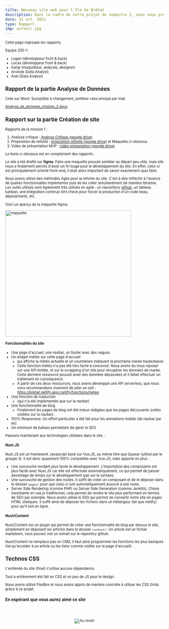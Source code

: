 ```yaml
---
title: Nouveau site web pour l'Ile de Bréhat
description: Dans le cadre de notre projet de semestre 3, nous vous présentons la refonte du site de l'ile de bréhat. Notre rapport est dans cet article.
date: 31 oct. 2021
type: Rapport
img: aurvoir.jpg
---
```


<div style="font-size: 0.8em">

Cette page regroupe les rapports. 

Equipe 205-1:
* Logan (développeur front & back)
* Lucas (développeur front & back)
* Iranja (maquetteur, analyste, designer)
* Arvinde (Data Analyst)
* Axel (Data Analyst)

## Rapport de la partie Analyse de Données

Créé sur Word. Suceptible à changement, préférer celui envoyé par mail.

[Analyse_de_donnees_mission_2.docx](https://cdn.discordapp.com/attachments/885500092235268137/904415772170936340/Analyse_de_donnees_mission_2.docx)

## Rapport sur la partie Création de site

Rapports de la mission 1 : 

1. Analyse critique : [Analyse Critique (google drive)](https://docs.google.com/document/d/1WK_qm4b_XEcZWL97JV6-pBXxy4crGgjf/edit?usp=sharing&ouid=106855626674963532217&rtpof=true&sd=true)
2. Proposition de refonte : [proposition refonte (google drive)](https://docs.google.com/document/d/1VZGJuGtSuQxOEXzLVPq6DFowjl5LpYlioxO52A7Mvew/edit?usp=sharing) et Maquette ci-dessous.
3. Vidéo de présentation MVP : [vidéo présentation (google drive)](https://drive.google.com/file/d/1A31juqIJM4lXUXtwsRNHSg86RX10EyQK/view?usp=sharing)

Le texte ci-dessous est en complément des rapports : 

Le site a été drafté sur **figma**. Faire une maquette pouvait sembler au départ peu utile, mais elle nous a finalement permis d'avoir un fil rouge pour le développement du site. En effet, celui-ci est principalement orienté front-end, il était alors important de savoir exactement quoi faire.

Nous avons utilisé des méthodes Agile pour la refonte du site. C'est à dire réfléchir à l'avance de quelles fonctionnaliés implémenter puis de les créer simultanément de manière itérative. Les outils utilisés sont également très utilisés en agile : un repostitory [github](https://github.com/LoganTann/PJS3), un tableau kanban, une intégration continue (lint check pour forcer la production d'un code beau, déploiement), etc.

Voici un aperçu de la maquette figma: 

<img src="https://media.discordapp.net/attachments/885500092235268137/904420487101317180/unknown.png" style="width: 400px" alt="maquette">

#### Fonctionnalités du site

* Une page d'accueil, une navbar, un footer avec des vagues
* Un widget météo sur cette page d'accueil
    * qui affiche la météo actuelle et un countdown indiquant la prochaine marée haute/basse
    * Cette fonction météo n'a pas été très facile à concevoir. Nous avons du nous reposer sur une API limitée, et sur le scrapping d'un site pour récupérer les données de marée. Cette dernière ressource pouvait avoir des données dépassées et il fallait effectuer un traitement en conséquence.
    * À partir de ces deux ressources, nous avons développé une API serverless, que nous vons recommandons vivement de jeter un oeil : https://brehat.netlify.app/.netlify/functions/meteo
* Une fonction de traduction
    * (qui n'a été implémentée que sur la navbar)
* Une fonctionnalité de blog.
    * Finalement les pages de blog ont été mieux rédigées que les pages découverte (celles visibles sur la navbar).
* 100% Responsive. Un effort particulier a été fait pour les animations mobile (de navbar par ex).
* Un minimum de balises permettant de gérer le SEO

Passons maintenant aux technologies utilisées dans le site...

#### Nuxt.JS

Nuxt.JS est un framework Javascript basé sur Vue.JS, au même titre que Quasar (utilisé par le groupe 3). Il est donc quasiment 100% compatible avec Vue.JS, mais apporte en plus : 
* Une surcouche rendant plus facile le développement. L'importation des composants est plus facile avec Nuxt.JS car elle est effectuée automatiquement, ce qui permet de passer davantage de temps sur le développement que sur la syntaxe.
* Une surcouche de gestion des routes. Il suffit de créer un composant et de le déposer dans le dossier `pages/` pour que celui-ci soit automatiquement associé à une route.
* Server Side Rendering (comme PHP) ou Server Side Generation (comme Jenkills). Chose inexistante en vue.js traditionnel, cela permet de rendre le site plus performant en termes de SEO par exemple. Nous avons utilisé le SSG qui permet de convertir notre site en pages HTML statiques. Il suffit ainsi de déposer les fichiers dans un hébergeur (tel que netlify) pour qu'il soit en ligne.

#### Nuxt/Content

Nuxt/Content est un plugin qui permet de créer une fonctionnalité de blog par dessus le site, simplement en déposant les articles dans le dossier `content/`. Un article est un fichier markdown, vous pouvez voir un extrait sur le repostory github.

Nuxt/Content ne remplace pas un CMS, il faut ainsi programmer les fonctions les plus basiques (tel qu'accéder à un article ou les lister comme visible sur la page d'accueil).

## Technos CSS

L'entièreté du site (final) n'utilise aucune dépendance.

Tout a entièrement été fait en CSS et un peu de JS pour le design.

Nous avons utilisé FlexBox et nous avons appris de manière concrète à utiliser les CSS Grids grâce à ce projet.

### En espérant que vous aurez aimé ce site

<br><br>

<div style="text-align: center;">

![Au revoir](/img/aurvoir.gif)

</div>

</div> 